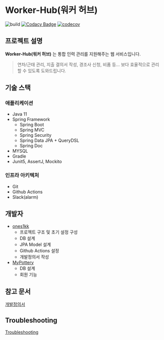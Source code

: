 # Worker-Hub(워커 허브)

![build](https://github.com/worker-hub/worker-hub-backend/actions/workflows/build.yml/badge.svg)
[![Codacy Badge](https://app.codacy.com/project/badge/Grade/08be7e1934a6450594e17c96d95c0c5d)](https://www.codacy.com/gh/worker-hub/worker-hub-backend/dashboard?utm_source=github.com&amp;utm_medium=referral&amp;utm_content=worker-hub/worker-hub-backend&amp;utm_campaign=Badge_Grade)
[![codecov](https://codecov.io/gh/worker-hub/worker-hub-backend/branch/master/graph/badge.svg?token=46LB847FBH)](https://codecov.io/gh/worker-hub/worker-hub-backend)

## 프로젝트 설명
**Worker-Hub(워커 허브)** 는 통합 인력 관리를 지원해주는 웹 서비스입니다.
> 연차/근태 관리, 지출 결의서 작성, 경조사 신청, 비품 등... 보다 효율적으로 관리할 수 있도록 도와드립니다.

## 기술 스택
### 애플리케이션
- Java 11
- Spring Framework
    - Spring Boot
    - Spring MVC
    - Spring Security
    - Spring Data JPA + QueryDSL
    - Spring Doc
- MYSQL
- Gradle
- Junit5, AssertJ, Mockito

### 인프라 아키텍처
- Git
- Github Actions
- Slack(alarm)

## 개발자
- [ones1kk](https://github.com/ones1kk)   
  - 프로젝트 구조 및 초기 설정 구성
  - DB 설계
  - JPA Model 설계
  - Github Actions 설정
  - 개발정의서 작성
- [MyPottery](https://github.com/MyPottery)
  - DB 설계
  - 회원 기능

## 참고 문서

[개발정의서](https://github.com/worker-hub/worker-hub-backend/blob/master/doc/STATEMENT.md)

## Troubleshooting
[Troubleshooting](https://github.com/worker-hub/worker-hub-backend/blob/master/doc/TROUBLESHOOTING.md)